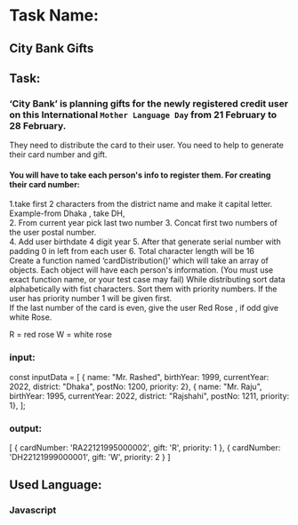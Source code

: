 # Task Name: 
##  City Bank Gifts

## Task:
###  ‘City Bank’ is planning gifts for the newly registered credit user on this International  `Mother Language Day` from 21 February to 28 February. 
They need to distribute the card to  their user. You need to help to generate their card number and gift. 

#### You will have to take each person's info to register them. For creating their card number:  
1.take first 2 characters from the district name and make it capital letter. Example-from  Dhaka , take DH,  
2. From current year pick last two number 
3. Concat first two numbers of the user postal number.  
4. Add user birthdate 4 digit year 
5. After that generate serial number with padding 0 in left from each user 6. Total character length will be 16  
Create a function named ‘cardDistribution()’ which will take an array of objects. Each  object will have each person's information. (You must use exact function name, or your  test case may fail) 
While distributing sort data alphabetically with fist characters. Sort them with priority  numbers. If the user has priority number 1 will be given first.  
If the last number of the card is even, give the user Red Rose , if odd give white Rose.  

R = red rose 
W = white rose 

### input:
const inputData = [
    { name: "Mr. Rashed", birthYear: 1999, currentYear: 2022, district: "Dhaka", postNo: 1200, priority: 2},
    { name: "Mr. Raju", birthYear: 1995, currentYear: 2022, district: "Rajshahi", postNo: 1211, priority: 1},
];

### output:
[
  { cardNumber: 'RA22121995000002', gift: 'R', priority: 1 },
  { cardNumber: 'DH22121999000001', gift: 'W', priority: 2 }
]


##  Used Language:
  ### Javascript
